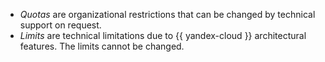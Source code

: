 - _Quotas_ are organizational restrictions that can be changed by technical support on request.
- _Limits_ are technical limitations due to {{ yandex-cloud }} architectural features. The limits cannot be changed.
